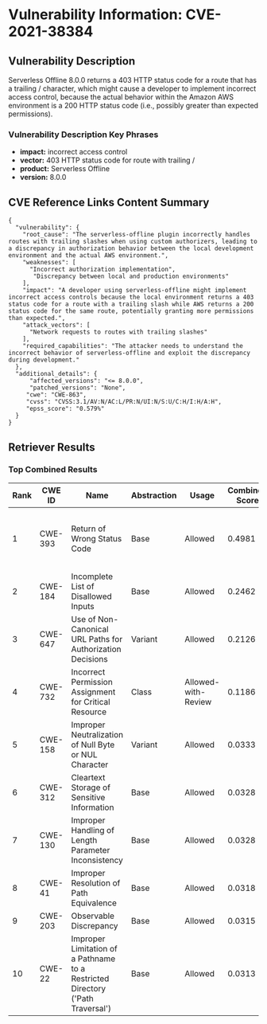 # Vulnerability Information: CVE-2021-38384

## Vulnerability Description
Serverless Offline 8.0.0 returns a 403 HTTP status code for a route that has a trailing / character, which might cause a developer to implement incorrect access control, because the actual behavior within the Amazon AWS environment is a 200 HTTP status code (i.e., possibly greater than expected permissions).

### Vulnerability Description Key Phrases
- **impact:** incorrect access control
- **vector:** 403 HTTP status code for route with trailing /
- **product:** Serverless Offline
- **version:** 8.0.0

## CVE Reference Links Content Summary
```text
{
  "vulnerability": {
    "root_cause": "The serverless-offline plugin incorrectly handles routes with trailing slashes when using custom authorizers, leading to a discrepancy in authorization behavior between the local development environment and the actual AWS environment.",
    "weaknesses": [
      "Incorrect authorization implementation",
       "Discrepancy between local and production environments"
    ],
    "impact": "A developer using serverless-offline might implement incorrect access controls because the local environment returns a 403 status code for a route with a trailing slash while AWS returns a 200 status code for the same route, potentially granting more permissions than expected.",
    "attack_vectors": [
      "Network requests to routes with trailing slashes"
    ],
    "required_capabilities": "The attacker needs to understand the incorrect behavior of serverless-offline and exploit the discrepancy during development."
  },
  "additional_details": {
      "affected_versions": "<= 8.0.0",
      "patched_versions": "None",
     "cwe": "CWE-863",
     "cvss": "CVSS:3.1/AV:N/AC:L/PR:N/UI:N/S:U/C:H/I:H/A:H",
     "epss_score": "0.579%"
  }
}
```

## Retriever Results

### Top Combined Results

| Rank | CWE ID | Name | Abstraction | Usage | Combined Score | Retrievers | Individual Scores |
|------|--------|------|-------------|-------|---------------|------------|-------------------|
| 1 | CWE-393 | Return of Wrong Status Code | Base | Allowed | 0.4981 | dense, sparse, graph | dense: 0.421, sparse: 0.135, graph: 0.589 |
| 2 | CWE-184 | Incomplete List of Disallowed Inputs | Base | Allowed | 0.2462 | sparse, graph | sparse: 0.054, graph: 0.602 |
| 3 | CWE-647 | Use of Non-Canonical URL Paths for Authorization Decisions | Variant | Allowed | 0.2126 | dense, sparse | dense: 0.399, sparse: 0.054 |
| 4 | CWE-732 | Incorrect Permission Assignment for Critical Resource | Class | Allowed-with-Review | 0.1186 | sparse, graph | sparse: 0.058, graph: 0.472 |
| 5 | CWE-158 | Improper Neutralization of Null Byte or NUL Character | Variant | Allowed | 0.0333 | sparse | sparse: 0.063 |
| 6 | CWE-312 | Cleartext Storage of Sensitive Information | Base | Allowed | 0.0328 | sparse | sparse: 0.057 |
| 7 | CWE-130 | Improper Handling of Length Parameter Inconsistency | Base | Allowed | 0.0328 | sparse | sparse: 0.057 |
| 8 | CWE-41 | Improper Resolution of Path Equivalence | Base | Allowed | 0.0318 | sparse | sparse: 0.056 |
| 9 | CWE-203 | Observable Discrepancy | Base | Allowed | 0.0315 | sparse | sparse: 0.055 |
| 10 | CWE-22 | Improper Limitation of a Pathname to a Restricted Directory ('Path Traversal') | Base | Allowed | 0.0313 | sparse | sparse: 0.055 |

